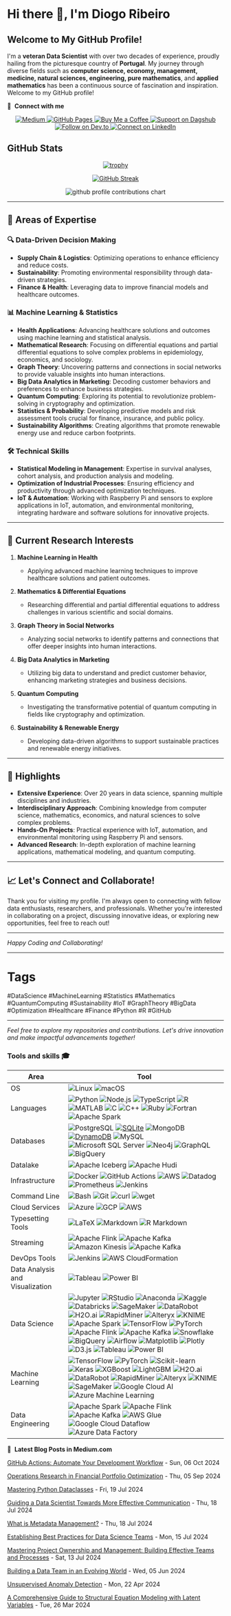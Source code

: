# Hi there 👋, I'm Diogo Ribeiro

## Welcome to My GitHub Profile!

I'm a **veteran Data Scientist** with over two decades of experience, proudly hailing from the picturesque country of **Portugal**. My journey through diverse fields such as **computer science, economy, management, medicine, natural sciences, engineering, pure mathematics**, and **applied mathematics** has been a continuous source of fascination and inspiration. Welcome to my GitHub profile!

🔗 &nbsp;**Connect with me**

<div align="center">
  <a href="https://medium.com/@neverforget-1975">
    <img src="https://img.shields.io/badge/Medium-Follow%20Me-2bbc8a?logo=medium" alt="Medium" />
  </a>
  <a href="https://diogoribeiro7.github.io">
    <img src="https://img.shields.io/badge/GitHub%20Pages-Deployed-007BFF?logo=github" alt="GitHub Pages" />
  </a>
  <a href="https://buymeacoffee.com/diogoribeiro7">
    <img src="https://img.shields.io/badge/Buy%20Me%20a%20Coffee-Support%20Me-FFDD00" alt="Buy Me a Coffee" />
  </a>
  <a href="https://dagshub.com/DiogoRibeiro7">
    <img src="https://img.shields.io/badge/Support%20on-Dagshub-9cf" alt="Support on Dagshub" />
  </a>
  <a href="https://dev.to/diogoribeiro7">
    <img src="https://img.shields.io/badge/Follow%20on-Dev.to-blue" alt="Follow on Dev.to" />
  </a>
  <a href="https://www.linkedin.com/in/diogo-ribeiro-9094604a/">
    <img src="https://img.shields.io/badge/Connect%20on-LinkedIn-blue" alt="Connect on LinkedIn" />
  </a>
</div>

## GitHub Stats

<div align="center">
  <a href="https://github.com/ryo-ma/github-profile-trophy">
    <img src="https://github-profile-trophy.vercel.app/?username=DiogoRibeiro7&column=3&no-frame=true&theme=algolia" alt="trophy" />
  </a>
</div>

<p align="center">
  <a href="https://git.io/streak-stats">
    <img src="https://streak-stats.demolab.com?user=DiogoRibeiro7&theme=highcontrast&hide_border=true" alt="GitHub Streak">
  </a>
</p>

<p align="center" >
	<picture>
	  <source media="(prefers-color-scheme: dark)"  srcset="https://raw.githubusercontent.com/DiogoRibeiro7/diogoribeiro7/main/profile-3d-contrib/night.svg" />
	  <source media="(prefers-color-scheme: light)" srcset="https://raw.githubusercontent.com/DiogoRibeiro7/diogoribeiro7/main/profile-3d-contrib/day.svg" />
	  <img alt="github profile contributions chart"    src="https://raw.githubusercontent.com/DiogoRibeiro7/diogoribeiro7/main/profile-3d-contrib/night.svg" />
	</picture>
</p>

<!--START_SECTION_LINES_OF_CODE:readme-info-->
<!--END_SECTION_LINES_OF_CODE:readme-info-->

---

## 🧠 Areas of Expertise

### 🔍 **Data-Driven Decision Making**

- **Supply Chain & Logistics**: Optimizing operations to enhance efficiency and reduce costs.
- **Sustainability**: Promoting environmental responsibility through data-driven strategies.
- **Finance & Health**: Leveraging data to improve financial models and healthcare outcomes.

### 📊 **Machine Learning & Statistics**

- **Health Applications**: Advancing healthcare solutions and outcomes using machine learning and statistical analysis.
- **Mathematical Research**: Focusing on differential equations and partial differential equations to solve complex problems in epidemiology, economics, and sociology.
- **Graph Theory**: Uncovering patterns and connections in social networks to provide valuable insights into human interactions.
- **Big Data Analytics in Marketing**: Decoding customer behaviors and preferences to enhance business strategies.
- **Quantum Computing**: Exploring its potential to revolutionize problem-solving in cryptography and optimization.
- **Statistics & Probability**: Developing predictive models and risk assessment tools crucial for finance, insurance, and public policy.
- **Sustainability Algorithms**: Creating algorithms that promote renewable energy use and reduce carbon footprints.

### 🛠️ **Technical Skills**

- **Statistical Modeling in Management**: Expertise in survival analyses, cohort analysis, and production analysis and modeling.
- **Optimization of Industrial Processes**: Ensuring efficiency and productivity through advanced optimization techniques.
- **IoT & Automation**: Working with Raspberry Pi and sensors to explore applications in IoT, automation, and environmental monitoring, integrating hardware and software solutions for innovative projects.

---

## 🔭 Current Research Interests

1. **Machine Learning in Health**
   - Applying advanced machine learning techniques to improve healthcare solutions and patient outcomes.
   
2. **Mathematics & Differential Equations**
   - Researching differential and partial differential equations to address challenges in various scientific and social domains.
   
3. **Graph Theory in Social Networks**
   - Analyzing social networks to identify patterns and connections that offer deeper insights into human interactions.

4. **Big Data Analytics in Marketing**
   - Utilizing big data to understand and predict customer behavior, enhancing marketing strategies and business decisions.
   
5. **Quantum Computing**
   - Investigating the transformative potential of quantum computing in fields like cryptography and optimization.
   
6. **Sustainability & Renewable Energy**
   - Developing data-driven algorithms to support sustainable practices and renewable energy initiatives.

---

## 🌟 Highlights

- **Extensive Experience**: Over 20 years in data science, spanning multiple disciplines and industries.
- **Interdisciplinary Approach**: Combining knowledge from computer science, mathematics, economics, and natural sciences to solve complex problems.
- **Hands-On Projects**: Practical experience with IoT, automation, and environmental monitoring using Raspberry Pi and sensors.
- **Advanced Research**: In-depth exploration of machine learning applications, mathematical modeling, and quantum computing.

---

## 📈 Let's Connect and Collaborate!

Thank you for visiting my profile. I'm always open to connecting with fellow data enthusiasts, researchers, and professionals. Whether you're interested in collaborating on a project, discussing innovative ideas, or exploring new opportunities, feel free to reach out!

---

*Happy Coding and Collaborating!*

---

# Tags

#DataScience #MachineLearning #Statistics #Mathematics #QuantumComputing #Sustainability #IoT #GraphTheory #BigData #Optimization #Healthcare #Finance #Python #R #GitHub

---

*Feel free to explore my repositories and contributions. Let's drive innovation and make impactful advancements together!*

### Tools and skills 🎓
| Area           | Tool            |
|---             | ---             |
|OS              | ![Linux](https://img.shields.io/badge/OS-Linux-FFDD00?logo=linux&logoColor=white) ![macOS](https://img.shields.io/badge/OS-macOS-FFDD00?logo=apple&logoColor=white) |
| Languages      | ![Python](https://img.shields.io/badge/Code-Python-007BFF?logo=python&logoColor=white) ![Node.js](https://img.shields.io/badge/Code-Node.js-007BFF?logo=node.js&logoColor=white)  ![TypeScript](https://img.shields.io/badge/Code-TypeScript-007BFF?logo=typescript&logoColor=white) ![R](https://img.shields.io/badge/Code-R-276DC3?logo=r&logoColor=white) ![MATLAB](https://img.shields.io/badge/Code-MATLAB-0076A8?logo=mathworks&logoColor=white) ![C](https://img.shields.io/badge/Code-C-A8B9CC?logo=c&logoColor=white) ![C++](https://img.shields.io/badge/Code-C++-00599C?logo=c%2B%2B&logoColor=white) ![Ruby](https://img.shields.io/badge/Code-Ruby-CC342D?logo=ruby&logoColor=white) ![Fortran](https://img.shields.io/badge/Code-Fortran-734F96?logo=fortran&logoColor=white) ![Apache Spark](https://img.shields.io/badge/Tools-Apache%20Spark-E25A1C?logo=apachespark&logoColor=white)|
| Databases      | ![PostgreSQL](https://img.shields.io/badge/DB-PostgreSQL-2bbc8a?logo=postgresql&logoColor=white) [![SQLite](https://img.shields.io/badge/DB-SQLite-2bbc8a?logo=sqlite&logoColor=white)](https://www.sqlite.org/index.html) ![MongoDB](https://img.shields.io/badge/DB-MongoDB-2bbc8a?logo=mongodb&logoColor=white) [![DynamoDB](https://img.shields.io/badge/DB-DynamoDB-2bbc8a?logo=amazon-dynamodb&logoColor=white)](https://aws.amazon.com/dynamodb/) ![MySQL](https://img.shields.io/badge/Database-MySQL-4479A1?logo=mysql&logoColor=white) ![Microsoft SQL Server](https://img.shields.io/badge/Database-Microsoft%20SQL%20Server-CC2927?logo=microsoft-sql-server&logoColor=white) ![Neo4j](https://img.shields.io/badge/Database-Neo4j-008CC1?logo=neo4j&logoColor=white) ![GraphQL](https://img.shields.io/badge/API-GraphQL-E10098?logo=graphql&logoColor=white) ![BigQuery](https://img.shields.io/badge/Tools-BigQuery-4285F4?logo=google-cloud&logoColor=white) |
| Datalake | ![Apache Iceberg](https://img.shields.io/badge/Data%20Lake-Apache%20Iceberg-009DDC?logo=apache-iceberg&logoColor=white) ![Apache Hudi](https://img.shields.io/badge/Data%20Lake-Apache%20Hudi-FF4A4A?logo=apache-hudi&logoColor=white)|
| Infrastructure | ![Docker](https://img.shields.io/badge/Containers-Docker-FFDD00?logo=docker&logoColor=white) ![GitHub Actions](https://img.shields.io/badge/CICD-GitHub_Actions-FFDD00?logo=github-actions&logoColor=white) ![AWS](https://img.shields.io/badge/Tools-AWS-FFDD00?logo=amazon-aws&logoColor=white) ![Datadog](https://img.shields.io/badge/Monitoring-Datadog-FFDD00?logo=datadog&logoColor=white) ![Prometheus](https://img.shields.io/badge/Monitoring-Prometheus-E6522C?logo=prometheus&logoColor=white) ![Jenkins](https://img.shields.io/badge/CI/CD-Jenkins-D24939?logo=jenkins&logoColor=white)|
| Command Line      | ![Bash](https://img.shields.io/badge/Code-Bash-007BFF?logo=gnu-bash&logoColor=white) ![Git](https://img.shields.io/badge/Code-Git-F05032?logo=git&logoColor=white) ![curl](https://img.shields.io/badge/Code-curl-073551?logo=curl&logoColor=white) ![wget](https://img.shields.io/badge/Code-wget-0A9D58?logo=gnu&logoColor=white)|
 Cloud Services | ![Azure](https://img.shields.io/badge/Cloud-Azure-0078D4?logo=microsoft-azure&logoColor=white) ![GCP](https://img.shields.io/badge/Cloud-GCP-4285F4?logo=google-cloud&logoColor=white) ![AWS](https://img.shields.io/badge/Cloud-AWS-232F3E?logo=amazon-aws&logoColor=white)|
| Typesetting Tools | ![LaTeX](https://img.shields.io/badge/Document%20Preparation-LaTeX-008080?logo=latex&logoColor=white) ![Markdown](https://img.shields.io/badge/Document%20Preparation-Markdown-000000?logo=markdown&logoColor=white) ![R Markdown](https://img.shields.io/badge/Document%20Preparation-R%20Markdown-276DC3?logo=r&logoColor=white)|
| Streaming | ![Apache Flink](https://img.shields.io/badge/Streaming-Apache%20Flink-E6526F?logo=apache-flink&logoColor=white) ![Apache Kafka](https://img.shields.io/badge/Streaming-Apache%20Kafka-231F20?logo=apache-kafka&logoColor=white) ![Amazon Kinesis](https://img.shields.io/badge/Streaming-Amazon%20Kinesis-FF9900?logo=amazon-aws&logoColor=white) ![Apache Kafka](https://img.shields.io/badge/Streaming-Apache%20Kafka-231F20?logo=apache-kafka&logoColor=white)|
| DevOps Tools | ![Jenkins](https://img.shields.io/badge/CI/CD-Jenkins-D24939?logo=jenkins&logoColor=white) ![AWS CloudFormation](https://img.shields.io/badge/IaC-CloudFormation-FF9900?logo=amazon-aws&logoColor=white)|
| Data Analysis and Visualization | ![Tableau](https://img.shields.io/badge/Data%20Visualization-Tableau-E97627?logo=tableau&logoColor=white) ![Power BI](https://img.shields.io/badge/Data%20Visualization-Power%20BI-F2C811?logo=power-bi&logoColor=white) |
| Data Science | ![Jupyter](https://img.shields.io/badge/Tools-Jupyter-F37626?logo=jupyter&logoColor=white) ![RStudio](https://img.shields.io/badge/Tools-RStudio-75AADB?logo=rstudio&logoColor=white) ![Anaconda](https://img.shields.io/badge/Tools-Anaconda-44A833?logo=anaconda&logoColor=white) ![Kaggle](https://img.shields.io/badge/Tools-Kaggle-20BEFF?logo=kaggle&logoColor=white) ![Databricks](https://img.shields.io/badge/Tools-Databricks-1384F2?logo=databricks&logoColor=white) ![SageMaker](https://img.shields.io/badge/Tools-SageMaker-346DCC?logo=amazon-aws&logoColor=white) ![DataRobot](https://img.shields.io/badge/Tools-DataRobot-1E1E1E?logo=datarobot&logoColor=white) ![H2O.ai](https://img.shields.io/badge/Tools-H2O.ai-1A1A1A?logo=h2oai&logoColor=white) ![RapidMiner](https://img.shields.io/badge/Tools-RapidMiner-00B0E8?logo=rapidminer&logoColor=white) ![Alteryx](https://img.shields.io/badge/Tools-Alteryx-1F3B4D?logo=alteryx&logoColor=white) ![KNIME](https://img.shields.io/badge/Tools-KNIME-F9A03C?logo=knime&logoColor=white) ![Apache Spark](https://img.shields.io/badge/Tools-Apache%20Spark-E25A1C?logo=apachespark&logoColor=white) ![TensorFlow](https://img.shields.io/badge/Tools-TensorFlow-FF6F00?logo=tensorflow&logoColor=white) ![PyTorch](https://img.shields.io/badge/Tools-PyTorch-EE4C2C?logo=pytorch&logoColor=white) ![Apache Flink](https://img.shields.io/badge/Tools-Apache%20Flink-E6526F?logo=apache-flink&logoColor=white) ![Apache Kafka](https://img.shields.io/badge/Tools-Apache%20Kafka-231F20?logo=apache-kafka&logoColor=white) ![Snowflake](https://img.shields.io/badge/Tools-Snowflake-29B5E8?logo=snowflake&logoColor=white) ![BigQuery](https://img.shields.io/badge/Tools-BigQuery-4285F4?logo=google-cloud&logoColor=white) ![Airflow](https://img.shields.io/badge/Tools-Airflow-017CEE?logo=apache-airflow&logoColor=white) ![Matplotlib](https://img.shields.io/badge/Tools-Matplotlib-3776AB?logo=python&logoColor=white) ![Plotly](https://img.shields.io/badge/Tools-Plotly-3F4F75?logo=plotly&logoColor=white) ![D3.js](https://img.shields.io/badge/Tools-D3.js-F9A03C?logo=d3.js&logoColor=white) ![Tableau](https://img.shields.io/badge/Tools-Tableau-E97627?logo=tableau&logoColor=white) ![Power BI](https://img.shields.io/badge/Tools-Power%20BI-F2C811?logo=power-bi&logoColor=white) |
| Machine Learning | ![TensorFlow](https://img.shields.io/badge/ML-TensorFlow-FF6F00?logo=tensorflow&logoColor=white) ![PyTorch](https://img.shields.io/badge/ML-PyTorch-EE4C2C?logo=pytorch&logoColor=white) ![Scikit-learn](https://img.shields.io/badge/ML-Scikit--learn-F7931E?logo=scikit-learn&logoColor=white) ![Keras](https://img.shields.io/badge/ML-Keras-D00000?logo=keras&logoColor=white) ![XGBoost](https://img.shields.io/badge/ML-XGBoost-FF6600?logo=xgboost&logoColor=white) ![LightGBM](https://img.shields.io/badge/ML-LightGBM-02569B?logo=lightgbm&logoColor=white) ![H2O.ai](https://img.shields.io/badge/ML-H2O.ai-1A1A1A?logo=h2oai&logoColor=white) ![DataRobot](https://img.shields.io/badge/ML-DataRobot-1E1E1E?logo=datarobot&logoColor=white) ![RapidMiner](https://img.shields.io/badge/ML-RapidMiner-00B0E8?logo=rapidminer&logoColor=white) ![Alteryx](https://img.shields.io/badge/ML-Alteryx-1F3B4D?logo=alteryx&logoColor=white) ![KNIME](https://img.shields.io/badge/ML-KNIME-F9A03C?logo=knime&logoColor=white) ![SageMaker](https://img.shields.io/badge/ML-SageMaker-232F3E?logo=amazon-aws&logoColor=white) ![Google Cloud AI](https://img.shields.io/badge/ML-Google%20Cloud%20AI-4285F4?logo=google-cloud&logoColor=white) ![Azure Machine Learning](https://img.shields.io/badge/ML-Azure%20Machine%20Learning-0078D4?logo=microsoft-azure&logoColor=white) |
| Data Engineering | ![Apache Spark](https://img.shields.io/badge/Data%20Engineering-Apache%20Spark-E25A1C?logo=apachespark&logoColor=white) ![Apache Flink](https://img.shields.io/badge/Data%20Engineering-Apache%20Flink-E6526F?logo=apache-flink&logoColor=white) ![Apache Kafka](https://img.shields.io/badge/Data%20Engineering-Apache%20Kafka-231F20?logo=apache-kafka&logoColor=white) ![AWS Glue](https://img.shields.io/badge/Data%20Engineering-AWS%20Glue-FF9900?logo=amazon-aws&logoColor=white) ![Google Cloud Dataflow](https://img.shields.io/badge/Data%20Engineering-Google%20Cloud%20Dataflow-4285F4?logo=google-cloud&logoColor=white) ![Azure Data Factory](https://img.shields.io/badge/Data%20Engineering-Azure%20Data%20Factory-0078D4?logo=microsoft-azure&logoColor=white) | ![Data Ingestion](https://img.shields.io/badge/Data%20Engineering-Data%20Ingestion-4CAF50?logo=data-ingestion&logoColor=white) ![Data Processing](https://img.shields.io/badge/Data%20Engineering-Data%20Processing-2196F3?logo=data-processing&logoColor=white) ![Data Storage](https://img.shields.io/badge/Data%20Engineering-Data%20Storage-FF9800?logo=data-storage&logoColor=white) ![Data Transformation](https://img.shields.io/badge/Data%20Engineering-Data%20Transformation-9C27B0?logo=data-transformation&logoColor=white) ![Data Integration](https://img.shields.io/badge/Data%20Engineering-Data%20Integration-8BC34A?logo=data-integration&logoColor=white) ![ETL](https://img.shields.io/badge/Data%20Engineering-ETL-3F51B5?logo=etl&logoColor=white) ![Data Pipelines](https://img.shields.io/badge/Data%20Engineering-Data%20Pipelines-FF5722?logo=data-pipelines&logoColor=white) ![Data Quality](https://img.shields.io/badge/Data%20Engineering-Data%20Quality-795548?logo=data-quality&logoColor=white) ![Data Orchestration](https://img.shields.io/badge/Data%20Engineering-Data%20Orchestration-FFC107?logo=data-orchestration&logoColor=black) |


📕 &nbsp;**Latest Blog Posts in Medium.com**
<!-- blog starts -->
[GitHub Actions: Automate Your Development Workflow](https://neverforget-1975.medium.com/github-actions-automate-your-development-workflow-defb2d5393b4) - Sun, 06 Oct 2024

[Operations Research in Financial Portfolio Optimization](https://medium.com/operations-research-bit/operations-research-in-financial-portfolio-optimization-2490e054118f) - Thu, 05 Sep 2024

[Mastering Python Dataclasses](https://tutorials.botsfloor.com/mastering-python-dataclasses-743eeb6feaaa) - Fri, 19 Jul 2024

[Guiding a Data Scientist Towards More Effective Communication](https://medium.com/operations-research-bit/guiding-a-data-scientist-towards-more-effective-communication-dff40aa4c143) - Thu, 18 Jul 2024

[What is Metadata Management?](https://neverforget-1975.medium.com/what-is-metadata-management-4b37fa5792d6) - Thu, 18 Jul 2024

[Establishing Best Practices for Data Science Teams](https://neverforget-1975.medium.com/establishing-best-practices-for-data-science-teams-38e501abca85) - Mon, 15 Jul 2024

[Mastering Project Ownership and Management: Building Effective Teams and Processes](https://neverforget-1975.medium.com/mastering-project-ownership-and-management-building-effective-teams-and-processes-24fc98f73268) - Sat, 13 Jul 2024

[Building a Data Team in an Evolving World](https://medium.com/data-and-beyond/building-a-data-team-in-an-evolving-world-8760c270ef7d) - Wed, 05 Jun 2024

[Unsupervised Anomaly Detection](https://neverforget-1975.medium.com/unsupervised-anomaly-detection-ea5ee712bfc2) - Mon, 22 Apr 2024

[A Comprehensive Guide to Structural Equation Modeling with Latent Variables](https://neverforget-1975.medium.com/a-comprehensive-guide-to-structural-equation-modeling-with-latent-variables-82d3e1c6de34) - Tue, 26 Mar 2024
<!-- blog ends -->
